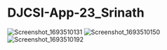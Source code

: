 # DJCSI-App-23_Srinath
![Screenshot_1693510131](https://github.com/siro844/DJCSI-App-23_Srinath/assets/140879194/b2bba0e5-8d7c-4d9d-82f7-128a7e6b6dbc)
![Screenshot_1693510150](https://github.com/siro844/DJCSI-App-23_Srinath/assets/140879194/6d593818-d46f-4ed4-87bf-f5cfa183eb2b)
![Screenshot_1693510192](https://github.com/siro844/DJCSI-App-23_Srinath/assets/140879194/666ef835-264a-4f57-a409-71ccffaccdc8)

